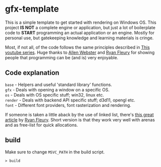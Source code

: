 # gfx-template

This is a simple template to get started with rendering on Windows OS. This project **IS NOT** a complete engine or application, but just a lot of boilerplate code to **START** programming an actual application or an engine. Mostly for personal use, but gatekeeping knowledge and learning materials is cringe.

Most, if not all, of the code follows the same principles described in [This youtube series](https://www.youtube.com/playlist?list=PLT6InxK-XQvNKhnBT_nYydBfR9xpfV0XY). Huge thanks to [Allen Webster](https://twitter.com/AllenWebster4th) and [Ryan Fleury](https://twitter.com/ryanjfleury) for showing people that programming can be (and is) very enjoyable.

## Code explanation

`base` - Helpers and useful 'standard library' functions.  
`gfx` - Deals with opening a window on a specific OS.  
`os` - Deals with OS specific stuff; win32, linux etc.  
`render` - Deals with backend API specific stuff; d3d11, opengl etc.  
`font` - Different font providers, font rasterization and rendering.  

If someone is taken a little aback by the use of linked list, there's [this great article](https://www.rfleury.com/p/in-defense-of-linked-lists) by [Ryan Fleury](https://twitter.com/ryanjfleury). Short version is that they work very well with arenas and as free-list for quick allocations.

## build

Make sure to change `MSVC_PATH` in the build script.

```console
> build
```
